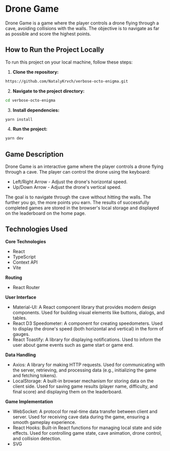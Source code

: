 # Drone Game

Drone Game is a game where the player controls a drone flying through a cave, avoiding collisions with the walls. The objective is to navigate as far as possible and score the highest points.

## How to Run the Project Locally

To run this project on your local machine, follow these steps:

1. **Clone the repository:**

```bash
https://github.com/NatalyKrvch/verbose-octo-enigma.git
```

2. **Navigate to the project directory:**

```bash
cd verbose-octo-enigma
```

3. **Install dependencies:**

```bash
yarn install
```

4. **Run the project:**

```bash
yarn dev
```

## Game Description

Drone Game is an interactive game where the player controls a drone flying through a cave. The player can control the drone using the keyboard:

- Left/Right Arrow - Adjust the drone's horizontal speed.
- Up/Down Arrow - Adjust the drone's vertical speed.

The goal is to navigate through the cave without hitting the walls. The further you go, the more points you earn. The results of successfully completed games are stored in the browser's local storage and displayed on the leaderboard on the home page.

## Technologies Used

**Core Technologies**

- React
- TypeScript
- Context API
- Vite

**Routing**

- React Router

**User Interface**

- Material-UI: A React component library that provides modern design components. Used for building visual elements like buttons, dialogs, and tables.
- React D3 Speedometer: A component for creating speedometers. Used to display the drone's speed (both horizontal and vertical) in the form of gauges.
- React Toastify: A library for displaying notifications. Used to inform the user about game events such as game start or game end.

**Data Handling**

- Axios: A library for making HTTP requests. Used for communicating with the server, retrieving, and processing data (e.g., initializing the game and fetching tokens).
- LocalStorage: A built-in browser mechanism for storing data on the client side. Used for saving game results (player name, difficulty, and final score) and displaying them on the leaderboard.

**Game Implementation**

- WebSocket: A protocol for real-time data transfer between client and server. Used for receiving cave data during the game, ensuring a smooth gameplay experience.
- React Hooks: Built-in React functions for managing local state and side effects. Used for controlling game state, cave animation, drone control, and collision detection.
- SVG
